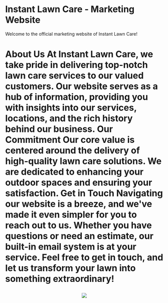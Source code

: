 # Instant Lawn Care - Marketing Website
Welcome to the official marketing website of Instant Lawn Care!
<h1> About Us
At Instant Lawn Care, we take pride in delivering top-notch lawn care services to our valued customers. Our website serves as a hub of information, providing you with insights into our services, locations, and the rich history behind our business.
Our Commitment
Our core value is centered around the delivery of high-quality lawn care solutions. We are dedicated to enhancing your outdoor spaces and ensuring your satisfaction.
Get in Touch
Navigating our website is a breeze, and we've made it even simpler for you to reach out to us. Whether you have questions or need an estimate, our built-in email system is at your service. Feel free to get in touch, and let us transform your lawn into something extraordinary!

<p align="center">
  <img src="https://github.com/Karnan123/Marketing-Website/assets/86682252/8900894b-58af-48f0-95fc-8d89b6791c0e" />
</p>

